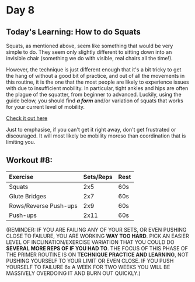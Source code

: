 # Day 8

## Today's Learning: How to do Squats

Squats, as mentioned above, seem like something that would be very simple to do. They seem only slightly different to sitting down into an invisible chair (something we do with visible, real chairs all the time!).

However, the technique is just different enough that it's a bit tricky to get the hang of without a good bit of practice, and out of all the movements in this routine, it is the one that the most people are likely to experience issues with due to insufficient mobility. In particular, tight ankles and hips are often the plague of the squatter, from beginner to advanced. Luckily, using the guide below, you should find ***a form*** and/or variation of squats that works for your current level of mobility.

[Check it out here](https://www.nick-e.com/squat/)

Just to emphasise, if you can't get it right away, don't get frustrated or discouraged. It will most likely be mobility moreso than coordination that is limiting you.

## Workout #8:

|Exercise|Sets/Reps|Rest|
|:-|:-|:-|
|Squats|2x5|60s|
|Glute Bridges|2x7|60s|
|Rows/Reverse Push-ups|2x9|60s|
|Push-ups|2x11|60s|

(REMINDER: IF YOU ARE FAILING ANY OF YOUR SETS, OR EVEN PUSHING CLOSE TO FAILURE, YOU ARE WORKING **WAY TOO HARD**. PICK AN EASIER LEVEL OF INCLINATION/EXERCISE VARIATION THAT YOU COULD DO **SEVERAL MORE REPS OF IF YOU HAD TO**. THE FOCUS OF THIS PHASE OF THE PRIMER ROUTINE IS ON **TECHNIQUE PRACTICE AND LEARNING**, NOT PUSHING YOURSELF TO YOUR LIMIT OR EVEN CLOSE. IF YOU PUSH YOURSELF TO FAILURE 6x A WEEK FOR TWO WEEKS YOU WILL BE MASSIVELY OVERDOING IT AND BURN OUT QUICKLY.)
